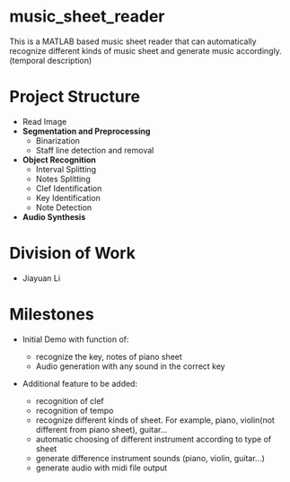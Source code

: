 # music_sheet_reader
This is a MATLAB based music sheet reader that can automatically recognize different kinds of music sheet and generate music accordingly. (temporal description)

# Project Structure
* Read Image
* **Segmentation and Preprocessing**
  * Binarization
  * Staff line detection and removal
* **Object Recognition**
  * Interval Splitting
  * Notes Splitting
  * Clef Identification
  * Key Identification
  * Note Detection
* **Audio Synthesis**

# Division of Work
* Jiayuan Li


# Milestones
* Initial Demo with function of:
  * recognize the key, notes of piano sheet
  * Audio generation with any sound in the correct key
  
* Additional feature to be added:
  * recognition of clef
  * recognition of tempo
  * recognize different kinds of sheet. For example, piano, violin(not different from piano sheet), guitar...
  * automatic choosing of different instrument according to type of sheet
  * generate difference instrument sounds (piano, violin, guitar...)
  * generate audio with midi file output
  
